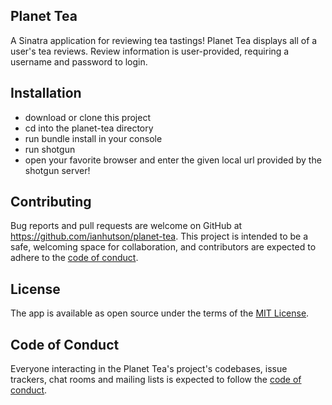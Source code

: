 ## Planet Tea

A Sinatra application for reviewing tea tastings! Planet Tea displays all of a user's tea reviews. Review information is user-provided, requiring a username and password to login.

## Installation

- download or clone this project
- cd into the planet-tea directory
- run bundle install in your console
- run shotgun
- open your favorite browser and enter the given local url provided by the shotgun server!

## Contributing

Bug reports and pull requests are welcome on GitHub at https://github.com/ianhutson/planet-tea. This project is intended to be a safe, welcoming space for collaboration, and contributors are expected to adhere to the [code of conduct](https://github.com/ianhutson/planet-tea/blob/master/CODE_OF_CONDUCT.md).

## License

The app is available as open source under the terms of the [MIT License](https://opensource.org/licenses/MIT).

## Code of Conduct

Everyone interacting in the Planet Tea's project's codebases, issue trackers, chat rooms and mailing lists is expected to follow the [code of conduct](https://github.com/ianhutson/planet-tea/blob/master/CODE_OF_CONDUCT.md).